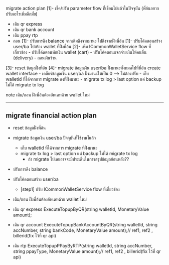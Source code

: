 migrate action plan
 [1]- เช็ค/ปรับ parameter flow ที่เชื่อมไปแล้วในปัจจุบัน (พี่อ้นอยากปรับอะไรเพิ่มอีกมั้ย)
   - เติม qr express
   - เติม qr bank account
   - เติม ppay rtp
   - ถอน
 [1]- ปรับการดึง balance จากเดิมดึงจากมานะ ไปดึงจากฝั่งพี่อ้น
 [1]- ปรับโค้ดตอนสร้าง user/ba ไปสร้าง wallet ที่ฝั่งพี่อ้น
 [2]- เพิ่ม ICommonWalletService flow ที่เกี่ยวข้อง
    - ปรับโค้ดตอนหักเงิน wallet (cart)
    - ปรับโค้ดตอนแจกจ่ายเงินให้คนอื่น (delivery)
    - ถอนเงินร้าน

 [3]- reset ข้อมูลฝั่งพี่อ้น
 [4]- migrate ข้อมูลเงิน user/ba ฝั่งมานะทั้งหมดไปที่พี่อ้น create wallet interface 
    - เคลียร์ข้อมูลเงิน user/ba ฝั่งมานะให้เป็น 0 --> ไม่ต้องปรับ
    - เก็บ walletid ที่ได้จากการ migrate ลงที่ฝั่งมานะ
    - migrate tx log > last option แค่ backup ไม่ได้ migrate tx log

 note เติม/ถอน ฝั่งพี่อ้นต้องอัพเดทด้วย wallet ใหม่

 --------------------------------------------------


## migrate financial action plan
 - reset ข้อมูลฝั่งพี่อ้น
 - migrate ข้อมูลเงิน user/ba ปัจจุบันที่ใช้งานไแล้ว
    - เก็บ walletid ที่ได้จากการ migrate ที่ฝั่งมานะ
    - migrate tx log > last option แค่ backup ไม่ได้ migrate tx log
      - ถ้า migrate ไปเลยอาจจะมีประเด็นในการสรุปข้อมูลย้อนหลัง??
- ปรับการดึง balance
- ปรับโค้ดตอนสร้าง user/ba
    - [step1] ปรับ ICommonWalletService flow ที่เกี่ยวข้อง
- เติม/ถอน ฝั่งพี่อ้นต้องอัพเดทด้วย wallet ใหม่


- เติม qr express
   ExecuteTopupByQR(string walletId, MonetaryValue amount);
- เติม qr account
   ExecuteTopupBankAccountByQR(string walletId, string accNumber, string bankCode, MonetaryValue amount);// ref1, ref2 , billerid(fix ไว้ที่ qr api)
- เติม rtp
   ExecuteTopupPPayByRTP(string walletId, string accNumber, string ppayType, MonetaryValue amount);// ref1, ref2 , billerid(fix ไว้ที่ qr api)